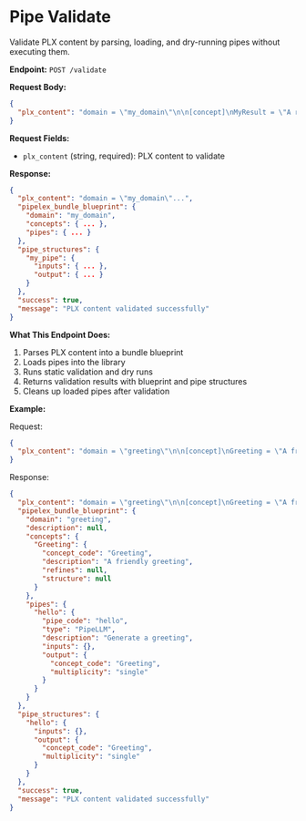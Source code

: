 # Pipe Validate

Validate PLX content by parsing, loading, and dry-running pipes without executing them.

**Endpoint:** `POST /validate`

**Request Body:**

```json
{
  "plx_content": "domain = \"my_domain\"\n\n[concept]\nMyResult = \"A result\"\n\n[pipe.my_pipe]\ntype = \"PipeLLM\"\ndescription = \"Process input\"\noutput = \"MyResult\"\nprompt = \"Generate output\""
}
```

**Request Fields:**

- `plx_content` (string, required): PLX content to validate

**Response:**

```json
{
  "plx_content": "domain = \"my_domain\"...",
  "pipelex_bundle_blueprint": {
    "domain": "my_domain",
    "concepts": { ... },
    "pipes": { ... }
  },
  "pipe_structures": {
    "my_pipe": {
      "inputs": { ... },
      "output": { ... }
    }
  },
  "success": true,
  "message": "PLX content validated successfully"
}
```

**What This Endpoint Does:**

1. Parses PLX content into a bundle blueprint
2. Loads pipes into the library
3. Runs static validation and dry runs
4. Returns validation results with blueprint and pipe structures
5. Cleans up loaded pipes after validation

**Example:**

Request:
```json
{
  "plx_content": "domain = \"greeting\"\n\n[concept]\nGreeting = \"A friendly greeting\"\n\n[pipe.hello]\ntype = \"PipeLLM\"\ndescription = \"Generate a greeting\"\noutput = \"Greeting\"\nmodel = { model = \"gpt-4o-mini\", temperature = 0.7 }\nprompt = \"Generate a friendly greeting\""
}
```

Response:
```json
{
  "plx_content": "domain = \"greeting\"\n\n[concept]\nGreeting = \"A friendly greeting\"\n\n[pipe.hello]\ntype = \"PipeLLM\"\ndescription = \"Generate a greeting\"\noutput = \"Greeting\"\nmodel = { model = \"gpt-4o-mini\", temperature = 0.7 }\nprompt = \"Generate a friendly greeting\"",
  "pipelex_bundle_blueprint": {
    "domain": "greeting",
    "description": null,
    "concepts": {
      "Greeting": {
        "concept_code": "Greeting",
        "description": "A friendly greeting",
        "refines": null,
        "structure": null
      }
    },
    "pipes": {
      "hello": {
        "pipe_code": "hello",
        "type": "PipeLLM",
        "description": "Generate a greeting",
        "inputs": {},
        "output": {
          "concept_code": "Greeting",
          "multiplicity": "single"
        }
      }
    }
  },
  "pipe_structures": {
    "hello": {
      "inputs": {},
      "output": {
        "concept_code": "Greeting",
        "multiplicity": "single"
      }
    }
  },
  "success": true,
  "message": "PLX content validated successfully"
}
```

